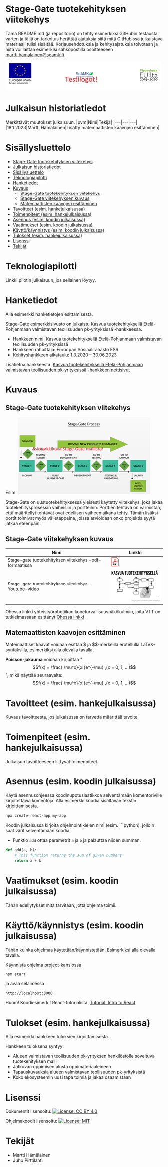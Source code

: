# Stage-Gate tuotekehityksen viitekehys 

Tämä README.md (ja repositorio) on tehty esimerkiksi GitHubin testausta varten ja tällä on tarkoitus herättää ajatuksia siitä mitä GitHubissa julkaistava materiaali tulisi sisältää. Korjausehdotuksia ja kehitysajatuksia toivotaan ja niitä voi laittaa esimerkisi sähköpostilla osoitteeseen martti.hamalainen@seamk.fi.

![](images/testi-logo.png)
# Julkaisun historiatiedot
Merkittävät muutokset julkaisuun.
|pvm|Nimi|Tekijä|
|---|---|---|
|18.1.2023|Martti Hämäläinen|Lisätty matemaattisten kaavojen esittäminen|

# Sisällysluettelo
- [Stage-Gate tuotekehityksen viitekehys](#stage-gate-tuotekehityksen-viitekehys)
- [Julkaisun historiatiedot](#julkaisun-historiatiedot)
- [Sisällysluettelo](#sisällysluettelo)
- [Teknologiapilotti](#teknologiapilotti)
- [Hanketiedot](#hanketiedot)
- [Kuvaus](#kuvaus)
  - [Stage-Gate tuotekehityksen viitekehys](#stage-gate-tuotekehityksen-viitekehys-1)
  - [Stage-Gate viitekehyksen kuvaus](#stage-gate-viitekehyksen-kuvaus)
  - [Matemaattisten kaavojen esittäminen](#matemaattisten-kaavojen-esittäminen)
- [Tavoitteet (esim. hankejulkaisussa)](#tavoitteet-esim-hankejulkaisussa)
- [Toimenpiteet (esim. hankejulkaisussa)](#toimenpiteet-esim-hankejulkaisussa)
- [Asennus (esim. koodin julkaisussa)](#asennus-esim-koodin-julkaisussa)
- [Vaatimukset (esim. koodin julkaisussa)](#vaatimukset-esim-koodin-julkaisussa)
- [Käyttö/käynnistys (esim. koodin julkaisussa)](#käyttökäynnistys-esim-koodin-julkaisussa)
- [Tulokset (esim. hankejulkaisussa)](#tulokset-esim-hankejulkaisussa)
- [Lisenssi](#lisenssi)
- [Tekijät](#tekijät)


# Teknologiapilotti

Linkki pilotin julkaisuun, jos sellainen löytyy.
<!-- Tähän joku hyvä esimerkki, jos löytyy ... -->


# Hanketiedot
Alla esimerkki hanketietojen esittämisestä.

Stage-Gate esimerkkisivusto on julkaistu Kasvua tuotekehityksellä Etelä-Pohjanmaan valmistavan teollisuuden pk-yrityksissä -hankkeessa.

- Hankkeen nimi: Kasvua tuotekehityksellä Etelä-Pohjanmaan valmistavan teollisuuden pk-yrityksissä
- Hankkeen rahoittaja: Euroopan Sosiaalirahasto ESR
- Kehityshankkeen aikataulu: 1.3.2020 – 30.06.2023

Lisätietoa hankkeesta:
[Kasvua tuotekehityksellä Etelä-Pohjanmaan valmistavan teollisuuden pk-yrityksissä -hankkeen nettisivut](https://projektit.seamk.fi/alykkaat-teknologiat/kasvua-tuotekehityksella-valmistavan-teollisuuden-pk-yrityksissa/)


# Kuvaus

## Stage-Gate tuotekehityksen viitekehys
Esim.
![](images/stage-gate-process-testi.png)

Stage-Gate on uustuotekehityksessä yleisesti käytetty viitekehys, joka jakaa tuotekehitysprosessin vaiheisiin ja portteihin. Porttien tehtävä on varmistaa, että määritellyt tehtävät ovat edellisen vaiheen aikana tehty. Tämän lisäksi portit toimivat myös välietappeina, joissa arvioidaan onko projektia syytä jatkaa eteenpäin. 

## Stage-Gate viitekehyksen kuvaus

|Nimi|Linkki|
|---|---|
| Stage-gate tuotekehityksen viitekehys -pdf-formaatissa |[![Stage-Gate-viitekehys](images/PDF_32.png)](/content/stage-gate-tuotekehityksen-viitekehys.pdf) |
| Stage-gate tuotekehityksen viitekehys -Youtube-video |[![Stage-Gate-viitekehys](/images/stage-gate-malli-testi.PNG)](http://www.youtube.com/watch?v=UrYm6cSArHI)|

Ohessa linkki yhteistyörobotiikan koneturvallisuusnäkökulmiin, joita VTT on tutkielmassaan esittänyt
[Ohessa linkki](/content/VTT_Sgn_CobotSafety2022.pdf)

## Matemaattisten kaavojen esittäminen
Matemaattiset kaavat voidaan esittää $ ja $$-merkeillä erotellulla LaTeX-syntaksilla, esimerkiksi alla olevalla tavalla.

**Poisson-jakauma** voidaan kirjoittaa "$$f(x) = \frac{ \mu^x}{x!}e^{-\mu} ,(x = 0, 1, ...)$$", mikä näyttää seuraavalta:
$$f(x) = \frac{ \mu^x}{x!}e^{-\mu} ,(x = 0, 1, ...)$$  


# Tavoitteet (esim. hankejulkaisussa)
Kuvaus tavoitteesta, jos julkaisussa on tarvetta määrittää tavoite.
<!-- Tähän esimerkki hankkeen tavoitteista -->


# Toimenpiteet (esim. hankejulkaisussa)
Julkaisun tavoitteeseen liittyvät toimenpiteet.
<!-- Tähän esimerkki toimenpiteistä-->


# Asennus (esim. koodin julkaisussa)
Käytä asennusohjeessa koodinupotuslaatikkoa selventämään komentoriville kirjoitettavia komentoja. Alla esimerkki koodia sisältävän tekstin kirjoittamisesta.


```bash
npx create-react-app my-app
```

Koodin julkaisussa kirjoita ohjelmointikielen nimi (esim. ```python), jolloin saat värit selventämään koodia.

- Funktio `add` ottaa parametrit `a` ja `b` ja palauttaa niiden summan.
  
```python
def add(a, b):
    # This function returns the sum of given numbers
    return a + b
```

# Vaatimukset (esim. koodin julkaisussa)
Tähän edellytykset mitä tarvitaan, jotta ohjelma toimii.
<!-- Tähän esimerkki vaatimuksista, esim. laitevaatimukset-->


# Käyttö/käynnistys (esim. koodin julkaisussa)
Tähän kuinka ohjelmaa käytetään/käynnistetään. Esimerkiksi alla olevalla tavalla.

Käynnistä ohjelma project-kansiossa
```bash
npm start  
```
ja avaa selaimessa
```
http://localhost:3000
```

Huom! Koodiesimerkit React-tutorialista. [Tutorial: Intro to React](https://reactjs.org/tutorial/tutorial.html)


# Tulokset (esim. hankejulkaisussa)
Alla esimerkki hankkeen tuloksien kirjoittamisesta.

Hankkeen tuloksena syntyy:
- Alueen valmistavan teollisuuden pk-yrityksen henkilöstölle soveltuva tuotekehityksen malli
- Jatkuvan oppimisen alusta oppimateriaaleineen
- Tapauskuvauksia alueen valmistavan teollisuuden pk-yrityksistä
- Koko ekosysteemin uusi tapa toimia ja jakaa osaamistaan


# Lisenssi
Dokumentit lisensoitu:
[![License: CC BY 4.0](https://img.shields.io/badge/License-CC_BY_4.0-lightgrey.svg)](https://creativecommons.org/licenses/by/4.0/)

Ohjelmakoodit lisensoitu:
[![License: MIT](https://img.shields.io/badge/License-MIT-yellow.svg)](https://opensource.org/licenses/MIT)


# Tekijät
- Martti Hämäläinen
- Juho Pirttilahti





